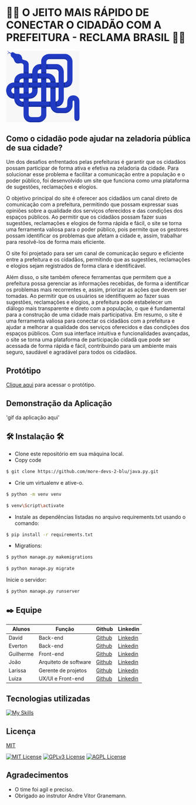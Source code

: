 <h1> 👩‍🦽 O JEITO MAIS RÁPIDO DE CONECTAR O CIDADÃO COM A PREFEITURA - RECLAMA BRASIL 👩‍🦽 </h1>


<p>
  <img src="logo.jpeg" width="200px"/>
</p>


## Como o cidadão pode ajudar na zeladoria pública de sua cidade?

Um dos desafios enfrentados pelas prefeituras é garantir que os cidadãos possam participar de forma ativa e efetiva na zeladoria da cidade. Para solucionar esse problema e facilitar a comunicação entre a população e o poder público, foi desenvolvido um site que funciona como uma plataforma de sugestões, reclamações e elogios.

O objetivo principal do site é oferecer aos cidadãos um canal direto de comunicação com a prefeitura, permitindo que possam expressar suas opiniões sobre a qualidade dos serviços oferecidos e das condições dos espaços públicos. Ao permitir que os cidadãos possam fazer suas sugestões, reclamações e elogios de forma rápida e fácil, o site se torna uma ferramenta valiosa para o poder público, pois permite que os gestores possam identificar os problemas que afetam a cidade e, assim, trabalhar para resolvê-los de forma mais eficiente.

O site foi projetado para ser um canal de comunicação seguro e eficiente entre a prefeitura e os cidadãos, permitindo que as sugestões, reclamações e elogios sejam registrados de forma clara e identificável.

Além disso, o site também oferece ferramentas que permitem que a prefeitura possa gerenciar as informações recebidas, de forma a identificar os problemas mais recorrentes e, assim, priorizar as ações que devem ser tomadas. Ao permitir que os usuários se identifiquem ao fazer suas sugestões, reclamações e elogios, a prefeitura pode estabelecer um diálogo mais transparente e direto com a população, o que é fundamental para a construção de uma cidade mais participativa.
Em resumo, o site é uma ferramenta valiosa para conectar os cidadãos com a prefeitura e ajudar a melhorar a qualidade dos serviços oferecidos e das condições dos espaços públicos. Com sua interface intuitiva e funcionalidades avançadas, o site se torna uma plataforma de participação cidadã que pode ser acessada de forma rápida e fácil, contribuindo para um ambiente mais seguro, saudável e agradável para todos os cidadãos.


## Protótipo
<a href="'''https://www.figma.com/file/KJx9h6AVgJvr1x4J7j613n/luiza-bissoni's-team-library?node-id=537%3A36&t=2bLavk7wJ4WcgBW6-1'''">Clique aqui</a> para acessar o protótipo.

## Demonstração da Aplicação

'gif da aplicação aqui'

## 🛠️ Instalação 🛠️

- Clone este repositório em sua máquina local.
- Copy code
```bash
$ git clone https://github.com/more-devs-2-blu/java.py.git
```
- Crie um virtualenv e ative-o.
```bash
$ python -m venv venv
```
```bash
$ venv\Script\activate
```
- Instale as dependências listadas no arquivo requirements.txt usando o comando:
```bash
$ pip install -r requirements.txt
```
- Migrations:
```bash
$ python manage.py makemigrations
```
```bash
$ python manage.py migrate
```
Inicie o servidor:
```bash
$ python manage.py runserver
```



## ✒️ Equipe


| Alunos                              | Função                      |  Github                                       | Linkedin      |
| ----------------------------------- | --------------------------- | --------------------------------------------- |-------------|
| David                               | Back-end                    |  [Github](https://github.com/davidsimas)       | [Linkedin](https://www.linkedin.com/in/david-simas81/)
| Everton                             | Back-end                   | [Github](https://github.com/EvertonDenega)    | [Linkedin](https://www.linkedin.com/in/evertonds/)
| Guilherme                           | Front-end          | [Github](https://github.com/guiwamser)     | [Linkedin](https://www.linkedin.com/in/guilhermewamser/)
| João                                | Arquiteto de software     | [Github](https://github.com/JoaoCasali)   | [Linkedin](https://www.linkedin.com/in/joao-vitor-casali/)
| Larissa                          | Gerente de projetos                    | [Github](https://github.com/lsebold) | [Linkedin](https://www.linkedin.com/in/larissahsebold/)
| Luiza                              |  UX/UI e Front-end                   | [Github](https://github.com/LuizaBissoni)        | [Linkedin](https://www.linkedin.com/in/luizabissoni/)

## Tecnologias utilizadas
[![My Skills](https://skills.thijs.gg/icons?i=python,js,html,css,django,docker,mysql,git,figma)](https://skills.thijs.gg)

## Licença

[MIT](https://choosealicense.com/licenses/mit/)

[![MIT License](https://img.shields.io/badge/License-MIT-green.svg)](https://choosealicense.com/licenses/mit/) 
[![GPLv3 License](https://img.shields.io/badge/License-GPL%20v3-yellow.svg)](https://opensource.org/licenses/)
[![AGPL License](https://img.shields.io/badge/license-AGPL-blue.svg)](http://www.gnu.org/licenses/agpl-3.0)

## Agradecimentos

* O time foi agil e preciso.
* Obrigado ao instrutor Andre Vitor Granemann.
